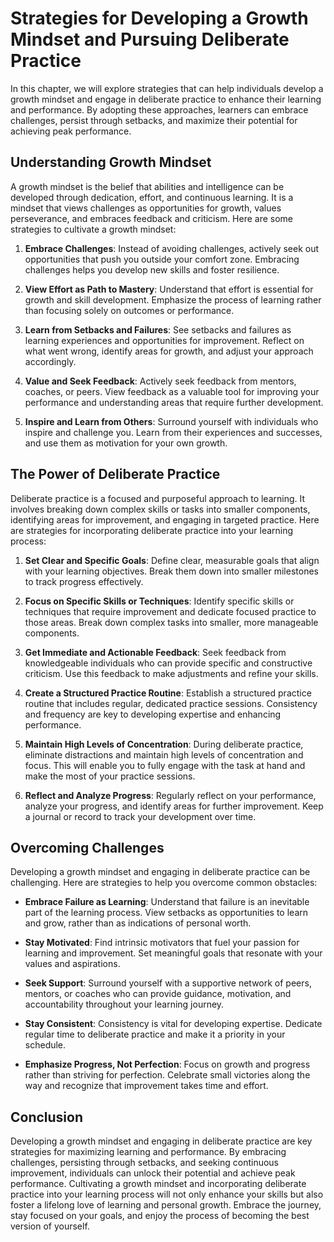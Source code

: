 Strategies for Developing a Growth Mindset and Pursuing Deliberate Practice
======================================================================================

In this chapter, we will explore strategies that can help individuals develop a growth mindset and engage in deliberate practice to enhance their learning and performance. By adopting these approaches, learners can embrace challenges, persist through setbacks, and maximize their potential for achieving peak performance.

Understanding Growth Mindset
----------------------------

A growth mindset is the belief that abilities and intelligence can be developed through dedication, effort, and continuous learning. It is a mindset that views challenges as opportunities for growth, values perseverance, and embraces feedback and criticism. Here are some strategies to cultivate a growth mindset:

1. **Embrace Challenges**: Instead of avoiding challenges, actively seek out opportunities that push you outside your comfort zone. Embracing challenges helps you develop new skills and foster resilience.

2. **View Effort as Path to Mastery**: Understand that effort is essential for growth and skill development. Emphasize the process of learning rather than focusing solely on outcomes or performance.

3. **Learn from Setbacks and Failures**: See setbacks and failures as learning experiences and opportunities for improvement. Reflect on what went wrong, identify areas for growth, and adjust your approach accordingly.

4. **Value and Seek Feedback**: Actively seek feedback from mentors, coaches, or peers. View feedback as a valuable tool for improving your performance and understanding areas that require further development.

5. **Inspire and Learn from Others**: Surround yourself with individuals who inspire and challenge you. Learn from their experiences and successes, and use them as motivation for your own growth.

The Power of Deliberate Practice
--------------------------------

Deliberate practice is a focused and purposeful approach to learning. It involves breaking down complex skills or tasks into smaller components, identifying areas for improvement, and engaging in targeted practice. Here are strategies for incorporating deliberate practice into your learning process:

1. **Set Clear and Specific Goals**: Define clear, measurable goals that align with your learning objectives. Break them down into smaller milestones to track progress effectively.

2. **Focus on Specific Skills or Techniques**: Identify specific skills or techniques that require improvement and dedicate focused practice to those areas. Break down complex tasks into smaller, more manageable components.

3. **Get Immediate and Actionable Feedback**: Seek feedback from knowledgeable individuals who can provide specific and constructive criticism. Use this feedback to make adjustments and refine your skills.

4. **Create a Structured Practice Routine**: Establish a structured practice routine that includes regular, dedicated practice sessions. Consistency and frequency are key to developing expertise and enhancing performance.

5. **Maintain High Levels of Concentration**: During deliberate practice, eliminate distractions and maintain high levels of concentration and focus. This will enable you to fully engage with the task at hand and make the most of your practice sessions.

6. **Reflect and Analyze Progress**: Regularly reflect on your performance, analyze your progress, and identify areas for further improvement. Keep a journal or record to track your development over time.

Overcoming Challenges
---------------------

Developing a growth mindset and engaging in deliberate practice can be challenging. Here are strategies to help you overcome common obstacles:

* **Embrace Failure as Learning**: Understand that failure is an inevitable part of the learning process. View setbacks as opportunities to learn and grow, rather than as indications of personal worth.

* **Stay Motivated**: Find intrinsic motivators that fuel your passion for learning and improvement. Set meaningful goals that resonate with your values and aspirations.

* **Seek Support**: Surround yourself with a supportive network of peers, mentors, or coaches who can provide guidance, motivation, and accountability throughout your learning journey.

* **Stay Consistent**: Consistency is vital for developing expertise. Dedicate regular time to deliberate practice and make it a priority in your schedule.

* **Emphasize Progress, Not Perfection**: Focus on growth and progress rather than striving for perfection. Celebrate small victories along the way and recognize that improvement takes time and effort.

Conclusion
----------

Developing a growth mindset and engaging in deliberate practice are key strategies for maximizing learning and performance. By embracing challenges, persisting through setbacks, and seeking continuous improvement, individuals can unlock their potential and achieve peak performance. Cultivating a growth mindset and incorporating deliberate practice into your learning process will not only enhance your skills but also foster a lifelong love of learning and personal growth. Embrace the journey, stay focused on your goals, and enjoy the process of becoming the best version of yourself.
